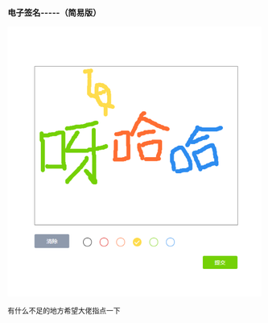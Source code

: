 ### 电子签名-----（简易版）
![Image text](https://github.com/pangbaohui/electronic-signature/blob/master/images/yahaha.png)

有什么不足的地方希望大佬指点一下
